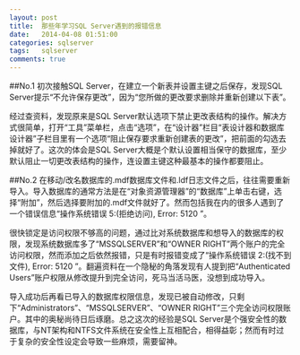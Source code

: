 ```yaml
---
layout: post
title:  那些年学习SQL Server遇到的报错信息
date:   2014-04-08 01:51:00
categories: sqlserver
tags:   sqlserver
comments: true
---
```

##No.1
初次接触SQL Server，在建立一个新表并设置主键之后保存，发现SQL Server提示“不允许保存更改”，因为“您所做的更改要求删除并重新创建以下表”。

经过查资料，发现原来是SQL Server默认选项下禁止更改表结构的操作。解决方式很简单，打开“工具”菜单栏，点击“选项”，在“设计器”栏目“表设计器和数据库设计器”子栏目里有一个选项“阻止保存要求重新创建表的更改”，把前面的勾选去掉就好了。这次的体会是SQL Server大概是个默认设置相当保守的数据库，至少默认阻止一切更改表结构的操作，连设置主键这种最基本的操作都要阻止。

##No.2
在移动/改名数据库的.mdf数据库文件和.ldf日志文件之后，往往需要重新导入。导入数据库的通常方法是在“对象资源管理器”的“数据库”上单击右键，选择“附加”，然后选择要附加的.mdf文件就好了。然而包括我在内的很多人遇到了一个错误信息“操作系统错误 5:(拒绝访问), Error: 5120 ”。

很快锁定是访问权限不够高的问题，通过比对系统数据库和想导入的数据库的权限，发现系统数据库多了“MSSQLSERVER”和“OWNER RIGHT”两个账户的完全访问权限，然而添加之后依然报错，只是有时报错变成了“操作系统错误 2:(找不到文件), Error: 5120 ”。翻遍资料在一个隐秘的角落发现有人提到把“Authenticated Users”账户权限从修改提升到完全访问，死马当活马医，没想到成功导入。

导入成功后再看已导入的数据库权限信息，发现已被自动修改，只剩下“Administrators”、“MSSQLSERVER”、“OWNER RIGHT”三个完全访问权限账户。其中的奥秘尚待日后琢磨。总之这次的经验是SQL Server是个强安全性的数据库，与NT架构和NTFS文件系统在安全性上互相配合，相得益彰；然而有时过于复杂的安全性设定会导致一些麻烦，需要留神。